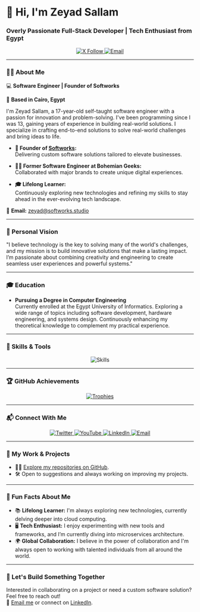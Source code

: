 # 👋 Hi, I'm Zeyad Sallam
### Overly Passionate Full-Stack Developer | Tech Enthusiast from Egypt

<p align="center">
  <a href="https://x.com/zeyadsallam0" target="_blank">
    <img src="https://img.shields.io/twitter/follow/zeyadsallam0?logo=twitter&style=for-the-badge&logo=x" alt="X Follow" />
  </a>
  <a href="mailto:zeyad@softworks.studio">
    <img src="https://img.shields.io/badge/Email-zeyad@softworks.studio-red?style=for-the-badge&logo=gmail" alt="Email" />
  </a>
</p>

---

### 👨‍💻 About Me

💻 **Software Engineer | Founder of Softworks**

📍 **Based in Cairo, Egypt**  

I'm Zeyad Sallam, a 17-year-old self-taught software engineer with a passion for innovation and problem-solving. I've been programming since I was 13, gaining years of experience in building real-world solutions. I specialize in crafting end-to-end solutions to solve real-world challenges and bring ideas to life.

- **🚀 Founder of [Softworks](https://softworks.studio):**  
  Delivering custom software solutions tailored to elevate businesses.  

- **👨‍💻 Former Software Engineer at Bohemian Geeks:**  
  Collaborated with major brands to create unique digital experiences.  

- **🎓 Lifelong Learner:**  
  Continuously exploring new technologies and refining my skills to stay ahead in the ever-evolving tech landscape.

📧 **Email:** [zeyad@softworks.studio](mailto:zeyad@softworks.studio)

---

### 🌟 Personal Vision

"I believe technology is the key to solving many of the world's challenges, and my mission is to build innovative solutions that make a lasting impact. I’m passionate about combining creativity and engineering to create seamless user experiences and powerful systems."

---

### 🎓 Education

- **Pursuing a Degree in Computer Engineering**  
  Currently enrolled at the Egypt University of Informatics. Exploring a wide range of topics including software development, hardware engineering, and systems design. Continuously enhancing my theoretical knowledge to complement my practical experience.

---

### 🚀 Skills & Tools

<p align="center">
  <img src="https://skillicons.dev/icons?i=react,nextjs,nodejs,typescript,aws,python,docker,kubernetes,flutter,firebase,graphql,linux,postgresql,mongodb" alt="Skills" />
</p>

---

### 🏆 GitHub Achievements

<p align="center">
  <a href="https://github-profile-trophy.vercel.app/?username=zeyadsallam">
    <img src="https://github-profile-trophy.vercel.app/?username=zeyadsallam&theme=radical&no-frame=true&no-bg=true&margin-w=15&margin-h=15" alt="Trophies" />
  </a>
</p>

---

### 📬 Connect With Me

<p align="center">
  <a href="https://twitter.com/zeyadsallam0" target="_blank">
    <img src="https://img.shields.io/badge/Twitter-1DA1F2?style=for-the-badge&logo=twitter&logoColor=white" alt="Twitter" />
  </a>
  <a href="https://www.youtube.com/@codatutorial" target="_blank">
    <img src="https://img.shields.io/badge/YouTube-FF0000?style=for-the-badge&logo=youtube&logoColor=white" alt="YouTube" />
  </a>
  <a href="https://www.linkedin.com/in/zeyad-sallam/" target="_blank">
    <img src="https://img.shields.io/badge/LinkedIn-0A66C2?style=for-the-badge&logo=linkedin&logoColor=white" alt="LinkedIn" />
  </a>
  <a href="mailto:zeyad@softworks.studio">
    <img src="https://img.shields.io/badge/Email-D14836?style=for-the-badge&logo=gmail&logoColor=white" alt="Email" />
  </a>
</p>

---

### 💼 My Work & Projects

- 👨‍💻 [Explore my repositories on GitHub](https://github.com/zeyadsallam?tab=repositories).
- 🛠️ Open to suggestions and always working on improving my projects.

---

### 🌟 Fun Facts About Me

- 📚 **Lifelong Learner:** I'm always exploring new technologies, currently delving deeper into cloud computing.
- 🖥️ **Tech Enthusiast:** I enjoy experimenting with new tools and frameworks, and I’m currently diving into microservices architecture.
- 🌍 **Global Collaboration:** I believe in the power of collaboration and I'm always open to working with talented individuals from all around the world.

---

### 🚀 Let's Build Something Together

Interested in collaborating on a project or need a custom software solution? Feel free to reach out!  
📧 [Email me](mailto:zeyad@softworks.studio) or connect on [LinkedIn](https://www.linkedin.com/in/zeyad-sallam/).
